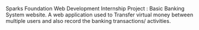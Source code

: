 Sparks Foundation Web Development Internship Project : Basic Banking System website. A web application used to Transfer virtual money between multiple users and also record the banking transactions/ activities.
